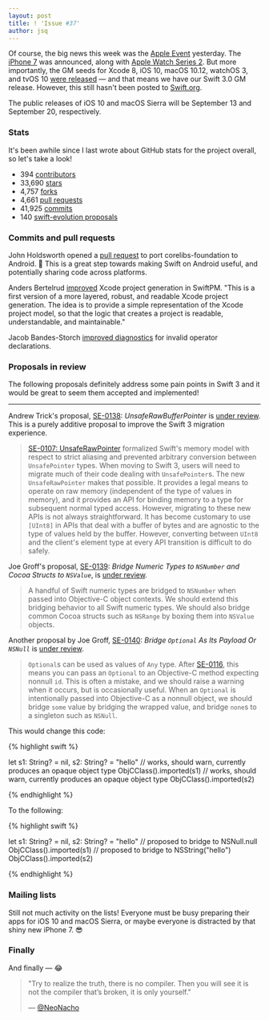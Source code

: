 ```yaml
---
layout: post
title: ! 'Issue #37'
author: jsq
---
```


Of course, the big news this week was the [Apple Event](http://www.apple.com/apple-events/september-2016/) yesterday. The [iPhone 7](http://www.apple.com/iphone-7/) was announced, along with [Apple Watch Series 2](http://www.apple.com/apple-watch-series-2/). But more importantly, the GM seeds for Xcode 8, iOS 10, macOS 10.12, watchOS 3, and tvOS 10 [were released](https://developer.apple.com/download/) &mdash; and that means we have our Swift 3.0 GM release. However, this still hasn't been posted to [Swift.org](https://swift.org/download/#releases).

The public releases of iOS 10 and macOS Sierra will be September 13 and September 20, respectively.

<!--excerpt-->

### Stats

It's been awhile since I last wrote about GitHub stats for the project overall, so let's take a look!

- 394 [contributors](https://github.com/apple/swift/graphs/contributors)
- 33,690 [stars](https://github.com/apple/swift/stargazers)
- 4,757 [forks](https://github.com/apple/swift/network)
- 4,661 [pull requests](https://github.com/apple/swift/pulls?q=is%3Apr+is%3Aopen)
- 41,925 [commits](https://github.com/apple/swift/commits/master)
- 140 [swift-evolution proposals](http://apple.github.io/swift-evolution/)

### Commits and pull requests

John Holdsworth opened a [pull request](https://github.com/apple/swift-corelibs-foundation/pull/622#discussion_r77898383) to port corelibs-foundation to Android. 🎉 This is a great step towards making Swift on Android useful, and potentially sharing code across platforms.

Anders Bertelrud [improved](https://github.com/apple/swift-package-manager/pull/639) Xcode project generation in SwiftPM. "This is a first version of a more layered, robust, and readable Xcode project generation. The idea is to provide a simple representation of the Xcode project model, so that the logic that creates a project is readable, understandable, and maintainable."

Jacob Bandes-Storch [improved diagnostics](https://github.com/apple/swift/pull/4628) for invalid operator declarations.

### Proposals in review

The following proposals definitely address some pain points in Swift 3 and it would be great to seem them accepted and implemented!

-------

Andrew Trick's proposal, [SE-0138](https://github.com/apple/swift-evolution/blob/master/proposals/0138-unsaferawbufferpointer.md): *UnsafeRawBufferPointer* is [under review](https://lists.swift.org/pipermail/swift-evolution-announce/2016-September/000275.html). This is a purely additive proposal to improve the Swift 3 migration experience.

> [SE-0107: UnsafeRawPointer](https://github.com/apple/swift-evolution/blob/master/proposals/0107-unsaferawpointer.md) formalized Swift's memory model with respect to strict aliasing and prevented arbitrary conversion between `UnsafePointer` types. When moving to Swift 3, users will need to migrate much of their code dealing with `UnsafePointer`s. The new `UnsafeRawPointer` makes that possible. It provides a legal means to operate on raw memory (independent of the type of values in memory), and it provides an API for binding memory to a type for subsequent normal typed access. However, migrating to these new APIs is not always straightforward. It has become customary to use `[UInt8]` in APIs that deal with a buffer of bytes and are agnostic to the type of values held by the buffer. However, converting between `UInt8` and the client's element type at every API transition is difficult to do safely.

Joe Groff's proposal, [SE-0139](https://github.com/apple/swift-evolution/blob/master/proposals/0139-bridge-nsnumber-and-nsvalue.md): *Bridge Numeric Types to `NSNumber` and Cocoa Structs to `NSValue`*, is [under review](https://lists.swift.org/pipermail/swift-evolution-announce/2016-September/000274.html).

> A handful of Swift numeric types are bridged to `NSNumber` when passed into Objective-C object contexts. We should extend this bridging behavior to all Swift numeric types. We should also bridge common Cocoa structs such as `NSRange` by boxing them into `NSValue` objects.

Another proposal by Joe Groff, [SE-0140](https://github.com/apple/swift-evolution/blob/master/proposals/0140-bridge-optional-to-nsnull.md): *Bridge `Optional` As Its Payload Or `NSNull`* is [under review](https://lists.swift.org/pipermail/swift-evolution-announce/2016-September/000281.html).

> `Optional`s can be used as values of `Any` type. After [SE-0116](https://github.com/apple/swift-evolution/blob/master/proposals/0116-id-as-any.md), this means you can pass an `Optional` to an Objective-C method expecting nonnull `id`.
> This is often a mistake, and we should raise a warning when it occurs, but is occasionally useful. When an `Optional` is intentionally passed into Objective-C as a nonnull object, we should bridge `some` value by bridging the wrapped value, and bridge `none`s to a singleton such as `NSNull`.

This would change this code:

{% highlight swift %}

let s1: String? = nil, s2: String? = "hello"
// works, should warn, currently produces an opaque object type
ObjCClass().imported(s1)
// works, should warn, currently produces an opaque object type
ObjCClass().imported(s2)

{% endhighlight %}

To the following:

{% highlight swift %}

let s1: String? = nil, s2: String? = "hello"
// proposed to bridge to NSNull.null
ObjCClass().imported(s1)
// proposed to bridge to NSString("hello")
ObjCClass().imported(s2)

{% endhighlight %}

### Mailing lists

Still not much activity on the lists! Everyone must be busy preparing their apps for iOS 10 and macOS Sierra, or maybe everyone is distracted by that shiny new iPhone 7. 😎

### Finally

And finally &mdash; 😂

> "Try to realize the truth, there is no compiler. Then you will see it is not the compiler that’s broken, it is only yourself."
>
> &mdash; [@NeoNacho](https://twitter.com/NeoNacho/status/773664214019964928)
